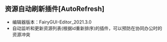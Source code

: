 ## 资源自动刷新插件[AutoRefresh]

- 编辑器版本：FairyGUI-Editor_2021.3.0
- 自动监听和更新资源列表(根据id重新排序)的插件，可以预防在协同办公时的资源冲突